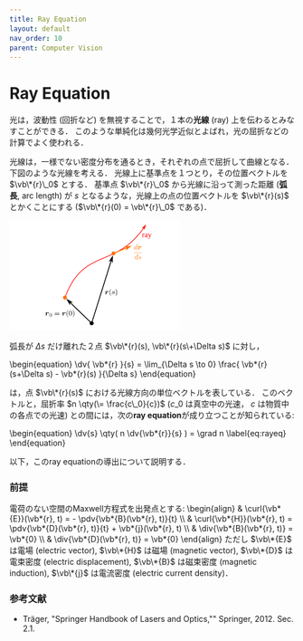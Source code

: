 ```yaml
---
title: Ray Equation
layout: default
nav_order: 10
parent: Computer Vision
---
```


# Ray Equation

光は，波動性 (回折など) を無視することで，１本の**光線** (ray) 上を伝わるとみなすことができる．
このような単純化は幾何光学近似とよばれ，光の屈折などの計算でよく使われる．

光線は，一様でない密度分布を通るとき，それぞれの点で屈折して曲線となる．
下図のような光線を考える．
光線上に基準点を１つとり，その位置ベクトルを $\vb\*{r}\_0$ とする．
基準点 $\vb\*{r}\_0$ から光線に沿って測った距離 (**弧長**, arc length) が $s$ となるような，光線上の点の位置ベクトルを $\vb\*{r}(s)$ とかくことにする ($\vb\*{r}(0) = \vb\*{r}\_0$ である)．

<!-- ![弧長](figs/ray1.svg) -->
<img src="figs/ray1.svg" width="60%">

弧長が $\Delta s$ だけ離れた２点 $\vb\*{r}(s), \vb\*{r}(s\+\Delta s)$ に対し，

\begin{equation}
\dv{ \vb\*{r} }{s} = \lim_{\Delta s \to 0} \frac{ \vb\*{r}(s+\Delta s) - \vb\*{r}(s) }{\Delta s}
\end{equation}

は，点 $\vb\*{r}(s)$ における光線方向の単位ベクトルを表している．
このベクトルと，屈折率 $n \qty(\= \frac{c\_0}{c})$ ($c\_0$ は真空中の光速， $c$ は物質中の各点での光速) との間には，次の**ray equation**が成り立つことが知られている:

\begin{equation}
	\dv{s} \qty( n \dv{\vb*{r}}{s} ) = \grad n \label{eq:rayeq}
\end{equation}

以下，このray equationの導出について説明する．

### 前提

電荷のない空間のMaxwell方程式を出発点とする:
\begin{align}
& \curl{\vb\*{E}}(\vb\*{r}, t) = - \pdv{\vb\*{B}(\vb\*{r}, t)}{t} \\\\
& \curl{\vb\*{H}}(\vb\*{r}, t) = \pdv{\vb\*{D}(\vb\*{r}, t)}{t} + \vb\*{j}(\vb\*{r}, t) \\\\
& \div{\vb\*{B}(\vb\*{r}, t)} = \vb\*{0} \\\\
& \div{\vb\*{D}(\vb\*{r}, t)} = \vb\*{0}
\end{align}
ただし $\vb\*{E}$ は電場 (electric vector), $\vb\*{H}$ は磁場 (magnetic vector), $\vb\*{D}$ は電束密度 (electric displacement), $\vb\*{B}$ は磁束密度 (magnetic induction), $\vb\*{j}$ は電流密度 (electric current density)．


### 参考文献
- Träger, "Springer Handbook of Lasers and Optics,"" Springer, 2012. Sec. 2.1.